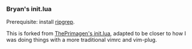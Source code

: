 ### Bryan's init.lua
Prerequisite: install [ripgrep](https://github.com/BurntSushi/ripgrep).

This is forked from [ThePrimagen's
init.lua](https://github.com/ThePrimeagen/init.lua), adapted to be closer to
how I was doing things with a more traditional vimrc and vim-plug.
